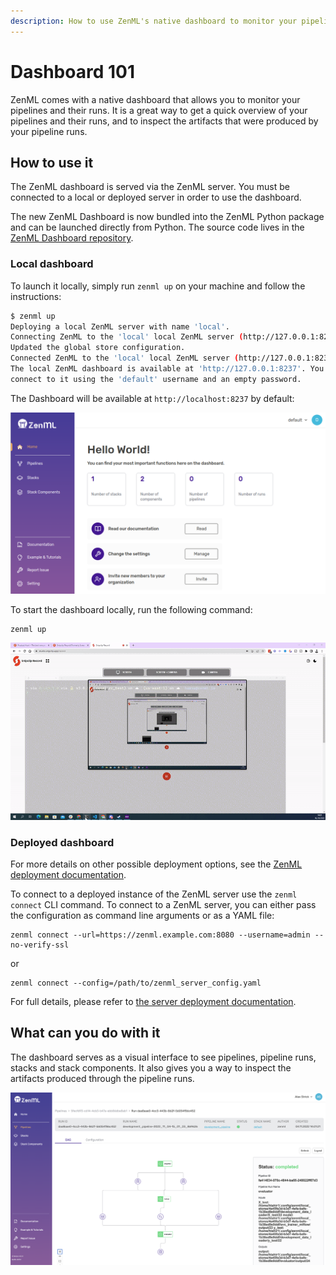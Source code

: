 ```yaml
---
description: How to use ZenML's native dashboard to monitor your pipelines
---
```


# Dashboard 101

ZenML comes with a native dashboard that allows you to monitor your pipelines
and their runs. It is a great way to get a quick overview of your pipelines and
their runs, and to inspect the artifacts that were produced by your pipeline
runs.

## How to use it

The ZenML dashboard is served via the ZenML server. You must be connected to a
local or deployed server in order to use the dashboard.

The new ZenML Dashboard is now bundled into the ZenML Python package and can be
launched directly from Python. The source code lives in the
[ZenML Dashboard repository](https://github.com/zenml-io/zenml-dashboard).

### Local dashboard

To launch it locally, simply run `zenml up` on your machine and follow the
instructions:

```bash
$ zenml up
Deploying a local ZenML server with name 'local'.
Connecting ZenML to the 'local' local ZenML server (http://127.0.0.1:8237).
Updated the global store configuration.
Connected ZenML to the 'local' local ZenML server (http://127.0.0.1:8237).
The local ZenML dashboard is available at 'http://127.0.0.1:8237'. You can
connect to it using the 'default' username and an empty password.
```

The Dashboard will be available at `http://localhost:8237` by
default:

![ZenML Dashboard Preview](../../assets/migration/zenml-dashboard.png)

To start the dashboard locally, run the following command:

```shell
zenml up
```

![ZenML Up](../../assets/getting_started/zenml-up.gif)

### Deployed dashboard

For more details on other possible deployment options, see the
[ZenML deployment documentation](../../getting-started/deploying-zenml/deploying-zenml.md).

To connect to a deployed instance of the ZenML server use the `zenml connect`
CLI command. To connect to a ZenML server, you can either pass the configuration
as command line arguments or as a YAML file:

```shell
zenml connect --url=https://zenml.example.com:8080 --username=admin --no-verify-ssl
```

or

```shell
zenml connect --config=/path/to/zenml_server_config.yaml
```

For full details, please refer to [the server deployment documentation](../../getting-started/deploying-zenml/deploying-zenml.md).

## What can you do with it

The dashboard serves as a visual interface to see pipelines, pipeline runs,
stacks and stack components. It also gives you a way to inspect the artifacts
produced through the pipeline runs.

![ZenML DAG artifact inspection](../../assets/dashboard/zenml-dag-artifact-inspection.png)

